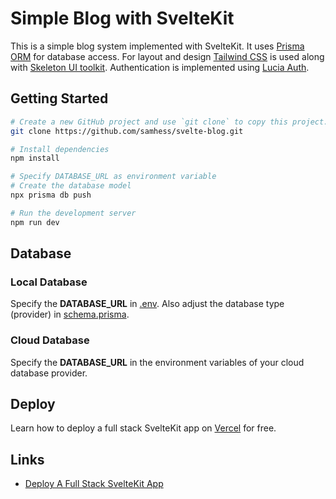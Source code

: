 # Simple Blog with SvelteKit

This is a simple blog system implemented with SvelteKit. It uses 
[Prisma ORM](https://www.prisma.io) for database access.
For layout and design [Tailwind CSS](https://tailwindcss.com)
is used along with [Skeleton UI toolkit](https://www.skeleton.dev). 
Authentication is implemented using [Lucia Auth](https://lucia-auth.com).

## Getting Started

```sh
# Create a new GitHub project and use `git clone` to copy this project.
git clone https://github.com/samhess/svelte-blog.git

# Install dependencies
npm install

# Specify DATABASE_URL as environment variable
# Create the database model
npx prisma db push

# Run the development server
npm run dev
```

## Database

### Local Database
Specify the **DATABASE_URL** in [.env](.env). Also adjust the database type (provider) in 
[schema.prisma](prisma/schema.prisma).

### Cloud Database
Specify the **DATABASE_URL** in the environment variables of your cloud database provider.

## Deploy
Learn how to deploy a full stack SvelteKit app on [Vercel](https://vercel.com) for free.

## Links
* [Deploy A Full Stack SvelteKit App](https://joyofcode.xyz/sveltekit-deployment)
